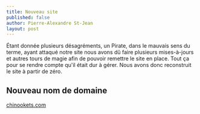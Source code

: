 ```yaml
---
title: Nouveau site
published: false
author: Pierre-Alexandre St-Jean
layout: post
---
```


Étant donnée plusieurs désagréments, un Pirate, dans le mauvais sens du terme, ayant attaqué notre site nous avons
dû faire plusieurs mises-à-jours et autres tours de magie afin de pouvoir remettre le site en place. Tout ça pour
se rendre compte qu'il était dur à gérer. Nous avons donc reconstruit le site à partir de zéro.

## Nouveau nom de domaine

[chinookets.com](http://chinookets.com)
